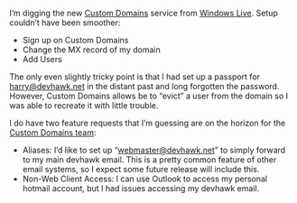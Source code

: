 I’m digging the new [Custom Domains](http://domains.live.com/) service
from [Windows Live](http://www.live.com/). Setup couldn’t have been
smoother:

-   Sign up on Custom Domains
-   Change the MX record of my domain
-   Add Users

The only even slightly tricky point is that I had set up a passport for
<harry@devhawk.net> in the distant past and long forgotten the password.
However, Custom Domains allows be to “evict” a user from the domain so I
was able to recreate it with little trouble.

I do have two feature requests that I’m guessing are on the horizon for
the [Custom Domains team](http://spaces.msn.com/members/customdomains/):

-   Aliases: I’d like to set up “<webmaster@devhawk.net>” to simply
    forward to my main devhawk email. This is a pretty common feature of
    other email systems, so I expect some future release will include
    this.
-   Non-Web Client Access: I can use Outlook to access my personal
    hotmail account, but I had issues accessing my devhawk email.

